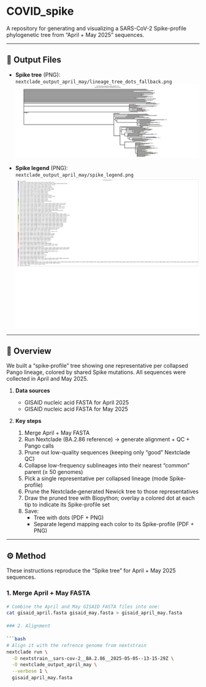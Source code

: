 # COVID_spike

A repository for generating and visualizing a SARS-CoV-2 Spike-profile phylogenetic tree from “April + May 2025” sequences.  

---

## 📂 Output Files

- **Spike tree** (PNG):  
  `nextclade_output_april_may/lineage_tree_dots_fallback.png`  
  ![Spike Tree](nextclade_output_april_may/lineage_tree_dots_fallback.png)

- **Spike legend** (PNG):  
  `nextclade_output_april_may/spike_legend.png`  
  ![Spike Legend](nextclade_output_april_may/spike_legend.png)

---

## 🔬 Overview

We built a “spike‐profile” tree showing one representative per collapsed Pango lineage, colored by shared Spike mutations. All sequences were collected in April and May 2025.

1. **Data sources**  
   - GISAID nucleic acid FASTA for April 2025  
   - GISAID nucleic acid FASTA for May 2025  

2. **Key steps**  
   1. Merge April + May FASTA  
   2. Run Nextclade (BA.2.86 reference) → generate alignment + QC + Pango calls  
   3. Prune out low-quality sequences (keeping only “good” Nextclade QC)  
   4. Collapse low-frequency sublineages into their nearest “common” parent (≥ 50 genomes)  
   5. Pick a single representative per collapsed lineage (mode Spike-profile)  
   6. Prune the Nextclade‐generated Newick tree to those representatives  
   7. Draw the pruned tree with Biopython; overlay a colored dot at each tip to indicate its Spike-profile set  
   8. Save:  
      - Tree with dots (PDF + PNG)  
      - Separate legend mapping each color to its Spike-profile (PDF + PNG)  

---

## ⚙️ Method

These instructions reproduce the “Spike tree” for April + May 2025 sequences.

### 1. Merge April + May FASTA

```bash
# Combine the April and May GISAID FASTA files into one:
cat gisaid_april.fasta gisaid_may.fasta > gisaid_april_may.fasta

### 2. Alignment

```bash
# Align it with the refrence genome from nextstrain
nextclade run \
  -D nextstrain__sars-cov-2__BA.2.86__2025-05-05--13-15-29Z \
  -O nextclade_output_april_may \
  --verbose 1 \
  gisaid_april_may.fasta

